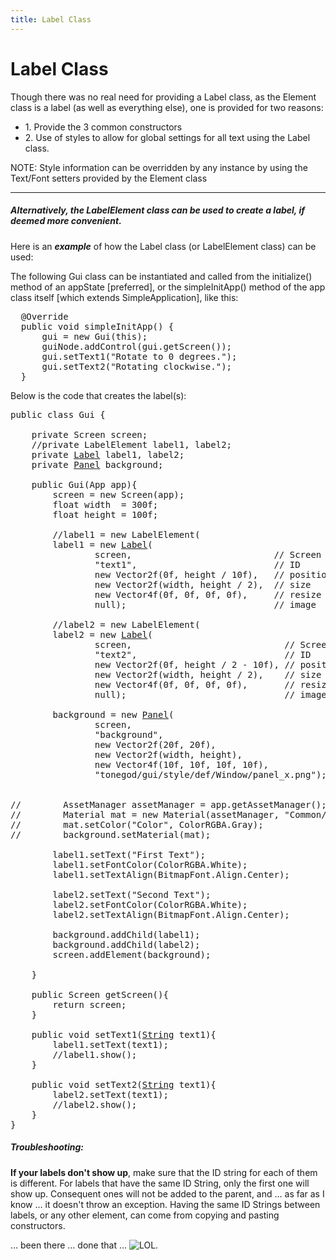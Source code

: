 ```yaml
---
title: Label Class
---
```

<h1 class="sectionedit1" id="label_class">Label Class</h1>
<div class="level1">

<p>
Though there was no real need for providing a Label class, as the Element class is a label (as well as everything else), one is provided for two reasons:
</p>
<ul>
<li class="level1"><div class="li"> 1. Provide the 3 common constructors</div>
</li>
<li class="level1"><div class="li"> 2. Use of styles to allow for global settings for all text using the Label class.</div>
</li>
</ul>

<p>
NOTE:
Style information can be overridden by any instance by using the Text/Font setters provided by the Element class
</p>
<hr />

</div>

<h5 id="alternatively_the_labelelement_class_can_be_used_to_create_a_label_if_deemed_more_convenient">Alternatively, the LabelElement class can be used to create a label, if deemed more convenient.</h5>
<div class="level5">

<p>
Here is an <strong><em class="u">example</em></strong> of how the Label class (or LabelElement class) can be used:
</p>

<p>
The following Gui class can be instantiated and called from the initialize() method of an appState [preferred], or the simpleInitApp() method of the app class itself [which extends SimpleApplication], like this:
</p>
<pre class="code">  @Override
  public void simpleInitApp() {
      gui = new Gui(this);
      guiNode.addControl(gui.getScreen());
      gui.setText1("Rotate to 0 degrees.");
      gui.setText2("Rotating clockwise.");
  }</pre>

<p>
Below is the code that creates the label(s):
</p>
<pre class="code java"><span class="kw1">public</span> <span class="kw1">class</span> Gui <span class="br0">{</span>
 
    <span class="kw1">private</span> Screen screen<span class="sy0">;</span>
    <span class="co1">//private LabelElement label1, label2;</span>
    <span class="kw1">private</span> <a href="http://www.google.com/search?hl=en&amp;q=allinurl%3Adocs.oracle.com+javase+docs+api+label"><span class="kw3">Label</span></a> label1, label2<span class="sy0">;</span>
    <span class="kw1">private</span> <a href="http://www.google.com/search?hl=en&amp;q=allinurl%3Adocs.oracle.com+javase+docs+api+panel"><span class="kw3">Panel</span></a> background<span class="sy0">;</span>
 
    <span class="kw1">public</span> Gui<span class="br0">(</span>App app<span class="br0">)</span><span class="br0">{</span>
        screen <span class="sy0">=</span> <span class="kw1">new</span> Screen<span class="br0">(</span>app<span class="br0">)</span><span class="sy0">;</span>
        <span class="kw4">float</span> width  <span class="sy0">=</span> 300f<span class="sy0">;</span>
        <span class="kw4">float</span> height <span class="sy0">=</span> 100f<span class="sy0">;</span>
 
        <span class="co1">//label1 = new LabelElement(</span>
        label1 <span class="sy0">=</span> <span class="kw1">new</span> <a href="http://www.google.com/search?hl=en&amp;q=allinurl%3Adocs.oracle.com+javase+docs+api+label"><span class="kw3">Label</span></a><span class="br0">(</span>
                screen,                           <span class="co1">// Screen</span>
                <span class="st0">"text1"</span>,                          <span class="co1">// ID</span>
                <span class="kw1">new</span> Vector2f<span class="br0">(</span>0f, height <span class="sy0">/</span> 10f<span class="br0">)</span>,   <span class="co1">// position</span>
                <span class="kw1">new</span> Vector2f<span class="br0">(</span>width, height <span class="sy0">/</span> <span class="nu0">2</span><span class="br0">)</span>,  <span class="co1">// size</span>
                <span class="kw1">new</span> Vector4f<span class="br0">(</span>0f, 0f, 0f, 0f<span class="br0">)</span>,     <span class="co1">// resize borders</span>
                <span class="kw2">null</span><span class="br0">)</span><span class="sy0">;</span>                            <span class="co1">// image</span>
 
        <span class="co1">//label2 = new LabelElement(</span>
        label2 <span class="sy0">=</span> <span class="kw1">new</span> <a href="http://www.google.com/search?hl=en&amp;q=allinurl%3Adocs.oracle.com+javase+docs+api+label"><span class="kw3">Label</span></a><span class="br0">(</span>
                screen,                             <span class="co1">// Screen</span>
                <span class="st0">"text2"</span>,                            <span class="co1">// ID</span>
                <span class="kw1">new</span> Vector2f<span class="br0">(</span>0f, height <span class="sy0">/</span> <span class="nu0">2</span> <span class="sy0">-</span> 10f<span class="br0">)</span>, <span class="co1">// position</span>
                <span class="kw1">new</span> Vector2f<span class="br0">(</span>width, height <span class="sy0">/</span> <span class="nu0">2</span><span class="br0">)</span>,    <span class="co1">// size</span>
                <span class="kw1">new</span> Vector4f<span class="br0">(</span>0f, 0f, 0f, 0f<span class="br0">)</span>,       <span class="co1">// resize borders</span>
                <span class="kw2">null</span><span class="br0">)</span><span class="sy0">;</span>                              <span class="co1">// image</span>
 
        background <span class="sy0">=</span> <span class="kw1">new</span> <a href="http://www.google.com/search?hl=en&amp;q=allinurl%3Adocs.oracle.com+javase+docs+api+panel"><span class="kw3">Panel</span></a><span class="br0">(</span>
                screen,                                       <span class="co1">// Screen</span>
                <span class="st0">"background"</span>,                                 <span class="co1">// ID</span>
                <span class="kw1">new</span> Vector2f<span class="br0">(</span>20f, 20f<span class="br0">)</span>,                       <span class="co1">// position</span>
                <span class="kw1">new</span> Vector2f<span class="br0">(</span>width, height<span class="br0">)</span>,                  <span class="co1">// size</span>
                <span class="kw1">new</span> Vector4f<span class="br0">(</span>10f, 10f, 10f, 10f<span class="br0">)</span>,             <span class="co1">// resize borders</span>
                <span class="st0">"tonegod/gui/style/def/Window/panel_x.png"</span><span class="br0">)</span><span class="sy0">;</span>  <span class="co1">// image</span>
 
 
<span class="co1">//        AssetManager assetManager = app.getAssetManager();</span>
<span class="co1">//        Material mat = new Material(assetManager, "Common/MatDefs/Misc/Unshaded.j3md");</span>
<span class="co1">//        mat.setColor("Color", ColorRGBA.Gray); </span>
<span class="co1">//        background.setMaterial(mat);</span>
 
        label1.<span class="me1">setText</span><span class="br0">(</span><span class="st0">"First Text"</span><span class="br0">)</span><span class="sy0">;</span>
        label1.<span class="me1">setFontColor</span><span class="br0">(</span>ColorRGBA.<span class="me1">White</span><span class="br0">)</span><span class="sy0">;</span>
        label1.<span class="me1">setTextAlign</span><span class="br0">(</span>BitmapFont.<span class="me1">Align</span>.<span class="me1">Center</span><span class="br0">)</span><span class="sy0">;</span>
 
        label2.<span class="me1">setText</span><span class="br0">(</span><span class="st0">"Second Text"</span><span class="br0">)</span><span class="sy0">;</span>
        label2.<span class="me1">setFontColor</span><span class="br0">(</span>ColorRGBA.<span class="me1">White</span><span class="br0">)</span><span class="sy0">;</span>
        label2.<span class="me1">setTextAlign</span><span class="br0">(</span>BitmapFont.<span class="me1">Align</span>.<span class="me1">Center</span><span class="br0">)</span><span class="sy0">;</span>
 
        background.<span class="me1">addChild</span><span class="br0">(</span>label1<span class="br0">)</span><span class="sy0">;</span>
        background.<span class="me1">addChild</span><span class="br0">(</span>label2<span class="br0">)</span><span class="sy0">;</span>
        screen.<span class="me1">addElement</span><span class="br0">(</span>background<span class="br0">)</span><span class="sy0">;</span>
 
    <span class="br0">}</span>
 
    <span class="kw1">public</span> Screen getScreen<span class="br0">(</span><span class="br0">)</span><span class="br0">{</span>
        <span class="kw1">return</span> screen<span class="sy0">;</span>
    <span class="br0">}</span>
 
    <span class="kw1">public</span> <span class="kw4">void</span> setText1<span class="br0">(</span><a href="http://www.google.com/search?hl=en&amp;q=allinurl%3Adocs.oracle.com+javase+docs+api+string"><span class="kw3">String</span></a> text1<span class="br0">)</span><span class="br0">{</span>
        label1.<span class="me1">setText</span><span class="br0">(</span>text1<span class="br0">)</span><span class="sy0">;</span>
        <span class="co1">//label1.show();</span>
    <span class="br0">}</span>
 
    <span class="kw1">public</span> <span class="kw4">void</span> setText2<span class="br0">(</span><a href="http://www.google.com/search?hl=en&amp;q=allinurl%3Adocs.oracle.com+javase+docs+api+string"><span class="kw3">String</span></a> text1<span class="br0">)</span><span class="br0">{</span>
        label2.<span class="me1">setText</span><span class="br0">(</span>text1<span class="br0">)</span><span class="sy0">;</span>
        <span class="co1">//label2.show();</span>
    <span class="br0">}</span>
<span class="br0">}</span></pre>

</div>

<h5 id="troubleshooting">Troubleshooting:</h5>
<div class="level5">

<p>
<strong>If your labels don't show up</strong>, make sure that the ID string for each of them is different.  For labels that have the same ID String, only the first one will show up.  Consequent ones will not be added to the parent, and … as far as I know … it doesn't throw an exception.  Having the same ID Strings between labels, or any other element, can come from copying and pasting constructors.  
</p>

<p>
… been there … done that …  <img src="/lib/images/smileys/icon_lol.gif" class="icon" alt="LOL" />.  
</p>

</div>
